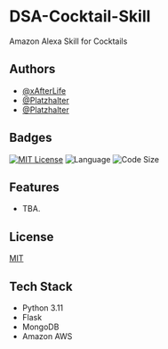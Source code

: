# DSA-Cocktail-Skill

Amazon Alexa Skill for Cocktails


## Authors

- [@xAfterLife](https://www.github.com/xAfterLife)
- [@Platzhalter](https://www.github.com/Platzhalter)
- [@Platzhalter](https://www.github.com/Platzhalter)


## Badges

[![MIT License](https://img.shields.io/badge/License-MIT-green.svg)](https://choosealicense.com/licenses/mit/) ![Language](https://img.shields.io/github/languages/top/xAfterLife/DSA-Cocktail-Skill) ![Code Size](https://img.shields.io/github/languages/code-size/xAfterLife/DSA-Cocktail-Skill)


## Features

- TBA.

    
## License

[MIT](https://choosealicense.com/licenses/mit/)


## Tech Stack

* Python 3.11
* Flask
* MongoDB
* Amazon AWS
